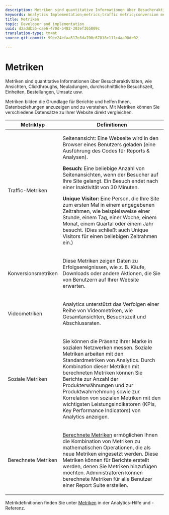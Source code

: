 ```yaml
---
description: Metriken sind quantitative Informationen über Besucheraktivitäten, wie Ansichten, Clickthroughs, Neuladungen, durchschnittliche Besuchszeit, Einheiten, Bestellungen, Umsatz usw.
keywords: Analytics Implementation;metrics;traffic metric;conversion metric;video metric;social metric;calculated metric;page view;visit;unique visitor
title: Metriken
topic: Developer and implementation
uuid: d2addb55-cae6-470d-b482-303ef365809c
translation-type: tm+mt
source-git-commit: 99ee24efaa517e8da700c67818c111c4aa90dc02

---
```



# Metriken

Metriken sind quantitative Informationen über Besucheraktivitäten, wie Ansichten, Clickthroughs, Neuladungen, durchschnittliche Besuchszeit, Einheiten, Bestellungen, Umsatz usw.

Metriken bilden die Grundlage für Berichte und helfen Ihnen, Datenbeziehungen anzuzeigen und zu verstehen. Mit Metriken können Sie verschiedene Datensätze zu Ihrer Website direkt vergleichen.

<table id="table_2FA18126829241DE897CFCE9BAE9F4AD"> 
 <thead> 
  <tr> 
   <th colname="col1" class="entry"> Metriktyp </th> 
   <th colname="col2" class="entry"> Definitionen </th> 
  </tr> 
 </thead>
 <tbody> 
  <tr> 
   <td colname="col1"> <p>Traffic-Metriken </p> </td> 
   <td colname="col2"> <p> <b></b> Seitenansicht: Eine Webseite wird in den Browser eines Benutzers geladen (eine Ausführung des Codes für Reports &amp; Analysen). </p> <p> <b>Besuch:</b> Eine beliebige Anzahl von Seitenansichten, wenn der Besucher auf Ihre Site gelangt. Ein Besuch endet nach einer Inaktivität von 30 Minuten. </p> <p> <b>Unique Visitor:</b> Eine Person, die Ihre Site zum ersten Mal in einem angegebenen Zeitrahmen, wie beispielsweise einer Stunde, einem Tag, einer Woche, einem Monat, einem Quartal oder einem Jahr besucht. (Dies schließt auch Unique Visitors für einen beliebigen Zeitrahmen ein.) </p> </td> 
  </tr> 
  <tr> 
   <td colname="col1"> <p>Konversionsmetriken </p> </td> 
   <td colname="col2"> <p> Diese Metriken zeigen Daten zu Erfolgsereignissen, wie z. B. Käufe, Downloads oder andere Aktionen, die Sie von Benutzern auf Ihrer Website erwarten. </p> </td> 
  </tr> 
  <tr> 
   <td colname="col1"> <p>Videometriken </p> </td> 
   <td colname="col2"> <p>Analytics unterstützt das Verfolgen einer Reihe von Videometriken, wie Gesamtansichten, Besuchszeit und Abschlussraten. </p> </td> 
  </tr> 
  <tr> 
   <td colname="col1"> <p>Soziale Metriken </p> </td> 
   <td colname="col2"> <p> Sie können die Präsenz Ihrer Marke in sozialen Netzwerken messen. Soziale Metriken arbeiten mit den Standardmetriken von Analytics. Durch Kombination dieser Metriken mit berechneten Metriken können Sie Berichte zur Anzahl der Produkterwähnungen und zur Produktwahrnehmung sowie zur Korrelation von sozialen Metriken mit den wichtigsten Leistungsindikatoren (KPIs, Key Performance Indicators) von Analytics anzeigen. </p> </td> 
  </tr> 
  <tr> 
   <td colname="col1"> <p>Berechnete Metriken </p> </td> 
   <td colname="col2"> <p><a href="https://marketing.adobe.com/resources/help/en_US/reference/calculated_metric.html"> Berechnete Metriken</a> ermöglichen Ihnen die Kombination von Metriken zu mathematischen Operationen, die als neue Metriken eingesetzt werden. Diese Metriken können für Berichte erstellt werden, denen Sie Metriken hinzufügen möchten. Administratoren können berechnete Metriken für alle Benutzer einer Report Suite erstellen. </p> </td> 
  </tr> 
 </tbody> 
</table>

Metrikdefinitionen finden Sie unter [Metriken](https://marketing.adobe.com/resources/help/en_US/reference/metrics.html) in der Analytics-Hilfe und -Referenz.
